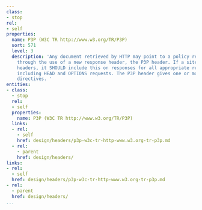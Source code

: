 ```yaml
---
class:
- stop
rel:
- self
properties:
  name: P3P (W3C TR http://www.w3.org/TR/P3P)
  sort: 571
  level: 3
  description: 'Any document retrieved by HTTP may point to a policy reference file
    through the use of a new response header, the P3P header. If a site is using P3P
    headers, it SHOULD include this on responses for all appropriate request methods,
    including HEAD and OPTIONS requests. The P3P header gives one or more comma-separated
    directives. '
entities:
- class:
  - stop
  rel:
  - self
  properties:
    name: P3P (W3C TR http://www.w3.org/TR/P3P)
  links:
  - rel:
    - self
    href: design/headers/p3p-w3c-tr-http-www.w3.org-tr-p3p.md
  - rel:
    - parent
    href: design/headers/
links:
- rel:
  - self
  href: design/headers/p3p-w3c-tr-http-www.w3.org-tr-p3p.md
- rel:
  - parent
  href: design/headers/
...
```


